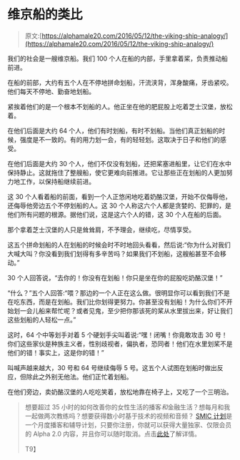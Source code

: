 # 维京船的类比

> 原文:[https://alphamale20.com/2016/05/12/the-viking-ship-analogy/](https://alphamale20.com/2016/05/12/the-viking-ship-analogy/)

我们的社会是一艘维京船。我们 100 个人在船的内部，手里拿着桨，负责推动船前进。

在船的前部，大约有五个人在不停地拼命划船，汗流浃背，浑身酸痛，牙齿紧咬。他们每天不停地、勤奋地划船。

紧挨着他们的是一个根本不划船的人。他正坐在他的肥屁股上吃着芝士汉堡，放松着。

在他们后面是大约 64 个人，他们有时划船，有时不划船。当他们真正划船的时候，强度是不一致的。有的用力划一会，有的轻轻划。这取决于日子和他们的感受。

在他们后面是大约 30 个人，他们不仅没有划船，还把桨塞进船里，让它们在水中保持静止。这就拖住了整艘船，使它更难向前推进。它让那些正在划船的人更加努力地工作，以保持船继续前进。

这 30 个人看着船的前面，看到一个人正悠闲地吃着奶酪汉堡，开始不仅侮辱他，还侮辱他旁边五个不停划船的人。这 30 个人称这六个人都是贪婪的、犯罪的，是他们所有问题的根源。据他们说，这是这六个人的错，这 30 个人在船的后面。

那个拿着芝士汉堡的人只是耸耸肩，不予理会，继续吃，尽情享受。

这五个拼命划船的人在划船的时候会时不时地回头看看，然后说:“你为什么对我们大喊大叫？你没看到我们划得有多辛苦吗？如果我们不划船，这艘船甚至不会移动。”

30 个人回答说，“去你的！你没有在划船！你只是坐在你的屁股吃奶酪汉堡！”

“什么？”五个人回答:“喂？那边的一个人正在这么做。很明显你可以看到我们不是在吃东西，而是在划船。我们比你划得更努力。你甚至没有划船！为什么你们不开始划一会儿船来帮忙呢？或者见鬼，至少把你那该死的桨从水里拔出来，好让我们这些划船的人轻松一点。”

这时，64 个中等划手对着 5 个硬划手尖叫着说:“嘿！闭嘴！你竟敢攻击 30 号！你们这些家伙是种族主义者，性别歧视者，偏执者，恐同者！他们在水里划桨不是他们的错！事实上，这是你的错！”

叫喊声越来越大，30 号和 64 号继续侮辱 5 号。这五个人试图在划船时做出反应，但除此之外别无他法。他们正忙着划船。

在他们旁边，卖奶酪汉堡的人吃吃笑着，放松地靠在椅子上，又吃了一个三明治。

> 想要超过 35 小时的如何改善你的女性生活的播客*和*金融生活？想每月和我一起做两次教练吗？想要获得数小时基于技术的视频和音频？ [SMIC 计划](https://alphamale20.kartra.com/page/vIL17)是一个月度播客和辅导计划，只要你注册，你就可以获得大量独家、仅限会员的 Alpha 2.0 内容，并且你可以随时取消。点击[此处](https://alphamale20.kartra.com/page/vIL17)了解详情。
> 
> T9】